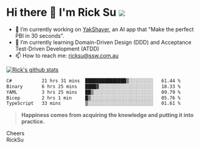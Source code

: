 # Hi there 👋 I'm Rick Su ![](https://komarev.com/ghpvc/?username=ricksu978)
<!--
**ricksu978/ricksu978** is a ✨ _special_ ✨ repository because its `README.md` (this file) appears on your GitHub profile.

Here are some ideas to get you started:
-->
- 🔭 I’m currently working on [YakShaver](https://yakshaver.ai/), an AI app that "Make the perfect PBI in 30 seconds".
- 🌱 I’m currently learning Domain-Driven Design (DDD) and Acceptance Test-Driven Development (ATDD)
- 📫 How to reach me: ricksu@ssw.com.au
<!--
- 👯 I’m looking to collaborate on ...
- 🤔 I’m looking for help with ...
- 💬 Ask me about ...
-->
<!--
- 😄 Pronouns: ...
- ⚡ Fun fact: ...
-->
[![Rick's github stats](https://github-readme-stats.vercel.app/api?username=ricksu978&theme=dark)](https://github.com/ricksu978/ricksu978)

<!--START_SECTION:waka-->

```txt
C#           21 hrs 31 mins  ███████████████▒░░░░░░░░░   61.44 %
Binary       6 hrs 25 mins   ████▓░░░░░░░░░░░░░░░░░░░░   18.33 %
YAML         3 hrs 25 mins   ██▒░░░░░░░░░░░░░░░░░░░░░░   09.79 %
Bicep        2 hrs 1 min     █▒░░░░░░░░░░░░░░░░░░░░░░░   05.76 %
TypeScript   33 mins         ▒░░░░░░░░░░░░░░░░░░░░░░░░   01.61 %
```

<!--END_SECTION:waka-->

> **Happiness comes from acquiring the knowledge and putting it into practice.**

Cheers  
RickSu 
